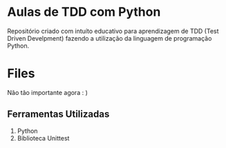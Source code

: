 # Aulas de TDD com Python

Repositório criado com intuíto educativo para aprendizagem de TDD (Test Driven Develpment) fazendo a utilização da linguagem de programação Python.


# Files

Não tão importante agora : )

## Ferramentas Utilizadas

 1. Python
 2. Biblioteca Unittest
